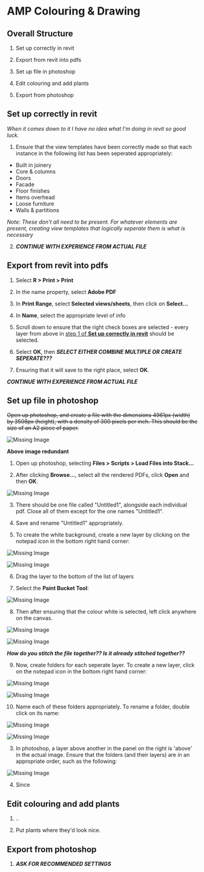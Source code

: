 # AMP Colouring & Drawing

## Overall Structure

1. Set up correctly in revit

2. Export from revit into pdfs

3. Set up file in photoshop

4. Edit colouring and add plants

5. Export from photoshop

## <a name="revitSetUp">Set up correctly in revit</a>

*When it comes down to it I have no idea what I'm doing in revit so good luck.*

1. Ensure that the view templates have been correctly made so that each instance in the following list has been seperated appropriately:

 - Built in joinery
 - Core & columns
 - Doors
 - Facade
 - Floor finishes
 - Items overhead
 - Loose furniture
 - Walls & partitions
 
 *Note: These don't all need to be present. For whatever elements are present, creating view templates that logically seperate them is what is necessary*

2. ***CONTINUE WITH EXPERIENCE FROM ACTUAL FILE***

## Export from revit into pdfs

1. Select **R > Print > Print**

2. In the name property, select **Adobe PDF**

3. In **Print Range**, select **Selected views/sheets**, then click on **Select...**

4. In **Name**, select the appropriate level of info

5. Scroll down to ensure that the right check boxes are selected - every layer from above in [step 1 of **Set up correctly in revit**](#revitSetUp) should be selected.

6. Select **OK**, then ***SELECT EITHER COMBINE MULTIPLE OR CREATE SEPERATE???***

7. Ensuring that it will save to the right place, select **OK**. 

***CONTINUE WITH EXPERIENCE FROM ACTUAL FILE***



## Set up file in photoshop

~~Open up photoshop, and create a file with the dimensions 4961px (width) by 3508px (height), with a density of 300 pixels per inch. This should be the size of an A2 piece of paper.~~

![Missing Image](/AMPColouring/Images/NewPS.PNG)

**Above image redundant**

1. Open up photoshop, selecting **Files > Scripts > Load Files into Stack...**

2. After clicking **Browse...**, select all the rendered PDFs, click **Open** and then **OK**.

![Missing Image](/AMPColouring/Images/LoadPDFs.PNG)

3. There should be one file called "Untitled1", alongside each individual pdf. Close all of them except for the one names "Untitled1".

4. Save and rename "Untitled1" appropriately.

5. To create the white background, create a new layer by clicking on the notepad icon in the bottom right hand corner:

![Missing Image](/AMPColouring/Images/FullscreenNewLayer.png)

![Missing Image](/AMPColouring/Images/NewLayer.png)

6. Drag the layer to the bottom of the list of layers

7. Select the **Paint Bucket Tool**:
 
![Missing Image](/AMPColouring/Images/BucketTool.png)

8. Then after ensuring that the colour white is selected, left click anywhere on the canvas.

![Missing Image](/AMPColouring/Images/ColourWhite.png)

![Missing Image](/AMPColouring/Images/FullscreenBackground.png)

***How do you stitch the file together?? Is it already stitched together??***

9. Now, create folders for each seperate layer. To create a new layer, click on the notepad icon in the bottom right hand corner:

![Missing Image](/AMPColouring/Images/FullscreenNewLayer.png)

![Missing Image](/AMPColouring/Images/NewFolder.png)

10. Name each of these folders appropriately. To rename a folder, double click on its name:

![Missing Image](/AMPColouring/Images/RenameFolder.png)

![Missing Image](/AMPColouring/Images/FoldersNamed.PNG)

3. In photoshop, a layer above another in the panel on the right is 'above' in the actual image. Ensure that the folders (and their layers) are in an appropriate order, such as the following:

![Missing Image](/AMPColouring/Images/FoldersOrdered.PNG)

4. Since

## Edit colouring and add plants

1. ..

2. Put plants where they'd look nice.

## Export from photoshop

1. ***ASK FOR RECOMMENDED SETTINGS***
